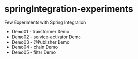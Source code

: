 springIntegration-experiments
=============================
Few Experiments with Spring Integration

* Demo01 - transformer Demo
* Demo02 - service-activator Demo
* Demo03 - @Publisher Demo
* Demo04 - chain Demo
* Demo05 - filter Demo
